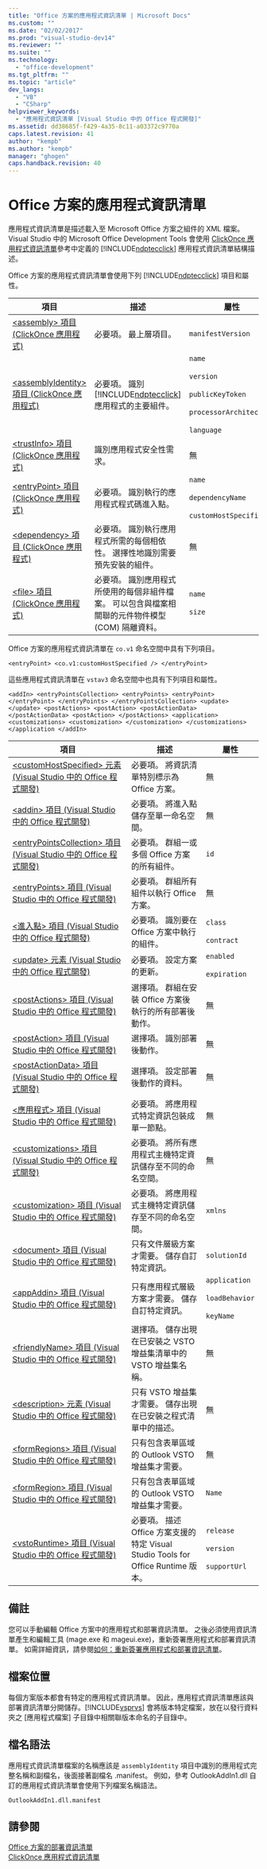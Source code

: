 ```yaml
---
title: "Office 方案的應用程式資訊清單 | Microsoft Docs"
ms.custom: ""
ms.date: "02/02/2017"
ms.prod: "visual-studio-dev14"
ms.reviewer: ""
ms.suite: ""
ms.technology: 
  - "office-development"
ms.tgt_pltfrm: ""
ms.topic: "article"
dev_langs: 
  - "VB"
  - "CSharp"
helpviewer_keywords: 
  - "應用程式資訊清單 [Visual Studio 中的 Office 程式開發]"
ms.assetid: dd38685f-f429-4a35-8c11-a03372c9770a
caps.latest.revision: 41
author: "kempb"
ms.author: "kempb"
manager: "ghogen"
caps.handback.revision: 40
---
```

# Office 方案的應用程式資訊清單
  應用程式資訊清單是描述載入至 Microsoft Office 方案之組件的 XML 檔案。 Visual Studio 中的 Microsoft Office Development Tools 會使用 [ClickOnce 應用程式資訊清單](../deployment/clickonce-application-manifest.md)參考中定義的 [!INCLUDE[ndptecclick](../vsto/includes/ndptecclick-md.md)] 應用程式資訊清單結構描述。  
  
 Office 方案的應用程式資訊清單會使用下列 [!INCLUDE[ndptecclick](../vsto/includes/ndptecclick-md.md)] 項目和屬性。  
  
|項目|描述|屬性|  
|--------|--------|--------|  
|[&#60;assembly&#62; 項目 &#40;ClickOnce 應用程式&#41;](~/deployment/assembly-element-clickonce-application.md)|必要項。 最上層項目。|`manifestVersion`|  
|[&#60;assemblyIdentity&#62; 項目 &#40;ClickOnce 應用程式&#41;](~/deployment/assemblyidentity-element-clickonce-application.md)|必要項。 識別 [!INCLUDE[ndptecclick](../vsto/includes/ndptecclick-md.md)] 應用程式的主要組件。|`name`<br /><br /> `version`<br /><br /> `publicKeyToken`<br /><br /> `processorArchitecture`<br /><br /> `language`|  
|[&#60;trustInfo&#62; 項目 &#40;ClickOnce 應用程式&#41;](~/deployment/trustinfo-element-clickonce-application.md)|識別應用程式安全性需求。|無|  
|[&#60;entryPoint&#62; 項目 &#40;ClickOnce 應用程式&#41;](~/deployment/entrypoint-element-clickonce-application.md)|必要項。 識別執行的應用程式程式碼進入點。|`name`<br /><br /> `dependencyName`<br /><br /> `customHostSpecified`|  
|[&#60;dependency&#62; 項目 &#40;ClickOnce 應用程式&#41;](~/deployment/dependency-element-clickonce-application.md)|必要項。 識別執行應用程式所需的每個相依性。 選擇性地識別需要預先安裝的組件。|無|  
|[&#60;file&#62; 項目 &#40;ClickOnce 應用程式&#41;](http://msdn.microsoft.com/library/56e3490c-eed5-4841-b1bf-eefe778b6ac9)|必要項。 識別應用程式所使用的每個非組件檔案。 可以包含與檔案相關聯的元件物件模型 \(COM\) 隔離資料。|`name`<br /><br /> `size`|  
  
 Office 方案的應用程式資訊清單在 `co.v1` 命名空間中具有下列項目。  
  
```  
<entryPoint> <co.v1:customHostSpecified /> </entryPoint>   
```  
  
 這些應用程式資訊清單在 `vstav3` 命名空間中也具有下列項目和屬性。  
  
```  
<addIn> <entryPointsCollection> <entryPoints> <entryPoint> </entryPoint> </entryPoints> </entryPointsCollection> <update></update> <postActions> <postAction> <postActionData> </postActionData> <postAction> </postActions> <application> <customizations> <customization> </customization> </customizations> </application </addIn>  
```  
  
|項目|描述|屬性|  
|--------|--------|--------|  
|[&#60;customHostSpecified&#62; 元素 &#40;Visual Studio 中的 Office 程式開發&#41;](../vsto/customhostspecified-element-office-development-in-visual-studio.md)|必要項。 將資訊清單特別標示為 Office 方案。|無|  
|[&#60;addin&#62; 項目 &#40;Visual Studio 中的 Office 程式開發&#41;](../vsto/addin-element-office-development-in-visual-studio.md)|必要項。 將進入點儲存至單一命名空間。|無|  
|[&#60;entryPointsCollection&#62; 項目 &#40;Visual Studio 中的 Office 程式開發&#41;](../vsto/entrypointscollection-element-office-development-in-visual-studio.md)|必要項。 群組一或多個 Office 方案的所有組件。|`id`|  
|[&#60;entryPoints&#62; 項目 &#40;Visual Studio 中的 Office 程式開發&#41;](../vsto/entrypoints-element-office-development-in-visual-studio.md)|必要項。 群組所有組件以執行 Office 方案。|無|  
|[&#60;進入點&#62; 項目 &#40;Visual Studio 中的 Office 程式開發&#41;](../vsto/entrypoint-element-office-development-in-visual-studio.md)|必要項。 識別要在 Office 方案中執行的組件。|`class`<br /><br /> `contract`|  
|[&#60;update&#62; 元素 &#40;Visual Studio 中的 Office 程式開發&#41;](../vsto/update-element-office-development-in-visual-studio.md)|必要項。 設定方案的更新。|`enabled`<br /><br /> `expiration`|  
|[&#60;postActions&#62; 項目 &#40;Visual Studio 中的 Office 程式開發&#41;](../vsto/postactions-element-office-development-in-visual-studio.md)|選擇項。 群組在安裝 Office 方案後執行的所有部署後動作。|無|  
|[&#60;postAction&#62; 項目 &#40;Visual Studio 中的 Office 程式開發&#41;](../vsto/postaction-element-office-development-in-visual-studio.md)|選擇項。 識別部署後動作。|無|  
|[&#60;postActionData&#62; 項目 &#40;Visual Studio 中的 Office 程式開發&#41;](../vsto/postactiondata-element-office-development-in-visual-studio.md)|選擇項。 設定部署後動作的資料。|無|  
|[&#60;應用程式&#62; 項目 &#40;Visual Studio 中的 Office 程式開發&#41;](../vsto/application-element-office-development-in-visual-studio.md)|必要項。 將應用程式特定資訊包裝成單一節點。|無|  
|[&#60;customizations&#62; 項目 &#40;Visual Studio 中的 Office 程式開發&#41;](../vsto/customizations-element-office-development-in-visual-studio.md)|必要項。 將所有應用程式主機特定資訊儲存至不同的命名空間。|無|  
|[&#60;customization&#62; 項目 &#40;Visual Studio 中的 Office 程式開發&#41;](../vsto/customization-element-office-development-in-visual-studio.md)|必要項。 將應用程式主機特定資訊儲存至不同的命名空間。|`xmlns`|  
|[&#60;document&#62; 項目 &#40;Visual Studio 中的 Office 程式開發&#41;](../vsto/document-element-office-development-in-visual-studio.md)|只有文件層級方案才需要。 儲存自訂特定資訊。|`solutionId`|  
|[&#60;appAddin&#62; 項目 &#40;Visual Studio 中的 Office 程式開發&#41;](../vsto/appaddin-element-office-development-in-visual-studio.md)|只有應用程式層級方案才需要。 儲存自訂特定資訊。|`application`<br /><br /> `loadBehavior`<br /><br /> `keyName`|  
|[&#60;friendlyName&#62; 項目 &#40;Visual Studio 中的 Office 程式開發&#41;](../vsto/friendlyname-element-office-development-in-visual-studio.md)|選擇項。 儲存出現在已安裝之 VSTO 增益集清單中的 VSTO 增益集名稱。|無|  
|[&#60;description&#62; 元素 &#40;Visual Studio 中的 Office 程式開發&#41;](../vsto/description-element-office-development-in-visual-studio.md)|只有 VSTO 增益集才需要。 儲存出現在已安裝之程式清單中的描述。|無|  
|[&#60;formRegions&#62; 項目 &#40;Visual Studio 中的 Office 程式開發&#41;](../vsto/formregions-element-office-development-in-visual-studio.md)|只有包含表單區域的 Outlook VSTO 增益集才需要。|無|  
|[&#60;formRegion&#62; 項目 &#40;Visual Studio 中的 Office 程式開發&#41;](../vsto/formregion-element-office-development-in-visual-studio.md)|只有包含表單區域的 Outlook VSTO 增益集才需要。|`Name`|  
|[&#60;vstoRuntime&#62; 項目 &#40;Visual Studio 中的 Office 程式開發&#41;](../vsto/vstoruntime-element-office-development-in-visual-studio.md)|必要項。 描述 Office 方案支援的特定 Visual Studio Tools for Office Runtime 版本。|`release`<br /><br /> `version`<br /><br /> `supportUrl`|  
  
## 備註  
 您可以手動編輯 Office 方案中的應用程式和部署資訊清單。 之後必須使用資訊清單產生和編輯工具 \(mage.exe 和 mageui.exe\)，重新簽署應用程式和部署資訊清單。 如需詳細資訊，請參閱[如何：重新簽署應用程式和部署資訊清單](~/deployment/how-to-re-sign-application-and-deployment-manifests.md)。  
  
## 檔案位置  
 每個方案版本都會有特定的應用程式資訊清單。 因此，應用程式資訊清單應該與部署資訊清單分開儲存。[!INCLUDE[vsprvs](../sharepoint/includes/vsprvs-md.md)] 會將版本特定檔案，放在以發行資料夾之 \[應用程式檔案\] 子目錄中相關聯版本命名的子目錄中。  
  
## 檔名語法  
 應用程式資訊清單檔案的名稱應該是 `assemblyIdentity` 項目中識別的應用程式完整名稱和副檔名，後面接著副檔名 .manifest。 例如，參考 OutlookAddIn1.dll 自訂的應用程式資訊清單會使用下列檔案名稱語法。  
  
 `OutlookAddIn1.dll.manifest`  
  
## 請參閱  
 [Office 方案的部署資訊清單](../vsto/deployment-manifests-for-office-solutions.md)   
 [ClickOnce 應用程式資訊清單](../deployment/clickonce-application-manifest.md)  
  
  
